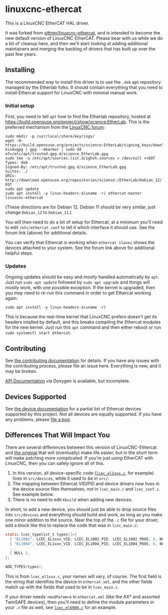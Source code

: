 # linuxcnc-ethercat

This is a LinuxCNC EtherCAT HAL driver.

It was forked from
[sittner/linuxcnc-ethercat](https://github.com/sittner/linuxcnc-ethercat),
and is intended to become the new default version of LinuxCNC
EtherCAT.  Please bear with us while we do a bit of cleanup here, and
then we'll start looking at adding additional maintainers and merging
the backlog of drivers that has built up over the past few years.

## Installing

The recommended way to install this driver is to use the `.deb` apt
repository managed by the Etherlab folks.  It should contain
everything that you need to install Ethercat support for LinuxCNC with
minimal manual work.

### Initial setup

First, you need to tell `apt` how to find the Etherlab repository,
hosted at https://build.opensuse.org/project/show/science:EtherLab.  This
is the preferred mechanism from the [LinuxCNC
forum](https://forum.linuxcnc.org/ethercat/45336-ethercat-installation-from-repositories-how-to-step-by-step):


```
sudo mkdir -p /usr/local/share/keyrings/
wget -O- https://build.opensuse.org/projects/science:EtherLab/signing_keys/download?kind=gpg | gpg --dearmor | sudo dd of=/etc/apt/trusted.gpg.d/science_EtherLab.gpg
sudo tee -a /etc/apt/sources.list.d/ighvh.sources > /dev/null <<EOT
Types: deb
Signed-By: /etc/apt/trusted.gpg.d/science_EtherLab.gpg
Suites: ./
URIs: http://download.opensuse.org/repositories/science:/EtherLab/Debian_12/
EOT
sudo apt update
sudo apt install -y linux-headers-$(uname -r) ethercat-master linuxcnc-ethercat
```

(These directions are for Debian 12.  Debian 11 should be very similar,
just change `Debian_12` to `Debian_11`.)

You will then need to do a bit of setup for Ethercat; at a minimum
you'll need to edit `/etc/ethercat.conf` to tell it which interface it
should use.  See the forum link (above) for additional details.

You can verify that Ethercat is working when `ethercat slaves` shows
the devices attached to your system.  See the forum link above for
additional helpful steps.

### Updates

Ongoing updates should be easy and *mostly* handled automatically by
`apt`.  Just run `sudo apt update` followed by `sudo apt upgrade` and
things will mostly work, with one possible exception.  If the kernel
is upgraded, then you *may* need to re-run this command in order to
get Ethercat working again:

```
sudo apt install -y linux-headers-$(uname -r)
```

This is because the real-time kernel that LinuxCNC prefers doesn't get
its headers intalled by default, and this breaks compiling the
Ethercat modules for the new kernel.  Just run this `apt` command and
then either reboot or run `sudo systemctl start ethercat`.

## Contributing

See [the contributing documentation](CONTRIBUTING.md) for details.  If
you have any issues with the contributing process, *please* file an
issue here.  Everything is new, and it may be broken.

[API Documentation](https://htmlpreview.github.io/?http://github.com/linuxcnc-ethercat/linuxcnc-ethercat/blob/master/documentation/doxygen/index.html) via Doxygen is available, but incomplete.


## Devices Supported

See [the device documentation](documentation/DEVICES.md) for a partial
list of Ethercat devices supported by this project.  Not all devices
are equally supported.  If you have any problems, please [file a
bug](https://github.com/linuxcnc-ethercat/linuxcnc-ethercat/issues/new/choose).


## Differences That Will Impact You

There are several differences between this version of
LinuxCNC-Ethercat and [the
original](https://github.com/sittner/linuxcnc-ethercat) that will
(eventually) make life easier, but in the short term will make
patching more complicated.  If you're just *using* EtherCAT with
LinuxCNC, then you can safely ignore all of this.

1. In this version, all device-specific code
([`lcec_el1xxx.c`](src/devices/lcec_el1xxx.c), for example) lives in
`src/devices`, while it used to be in `src/`.
2. The mapping between Ethercat VID/PID and device drivers now lives
   in the device source files themselves, *not* in `lcec_main.c` and
   `lcec_conf.c`.  See example below.
3. There is no need to edit `Kbuild` when adding new devices.

In short, to add a new device, you should just be able to drop source
files into `src/devices` and everything should build and work, as long
as you make one minor addition to the source.  Near the top of the
`.c` file for your driver, add a block like this to replace the code
that was in `lcnc_main.c`:

```c
static lcec_typelist_t types[]={
  { "EL1002", LCEC_EL1xxx_VID, LCEC_EL1002_PID, LCEC_EL1002_PDOS, 0, NULL, lcec_el1xxx_init},
  { "EL1004", LCEC_EL1xxx_VID, LCEC_EL1004_PID, LCEC_EL1004_PDOS, 0, NULL, lcec_el1xxx_init},
  ...
  { NULL },
};

ADD_TYPES(types);
```

This is from `lcec_el1xxx.c`, your names will vary, of course.  The
first field is the string that identifies the device in
`ethercat.xml`, and the other fields match up with the fields that
used to be in `lcec_main.c`.

If your driver needs `<modParam>`s in `ethercat.xml` (like the AX* and
assorted TwinSAFE devices), then you'll need to define the module
parameters in your `.c` file as well, see
[`lcec_el6900.c`](src/devices/lcec_el6900.c) for an example.
